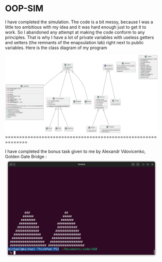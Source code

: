 # OOP-SIM

I have completed the simulation. The code is a bit messy, because I was a little too ambitious with my idea and it was hard enough just to get it to work. So I abandoned any attempt at making the code conform to any principles. That is why I have a lot of private variables with useless getters and setters (the remnants of the enapsulation lab) right next to public variables. Here is the class diagram of my program

<img src ="./out/classes/Simulation.png">
<br>
==============================================================
<br>

I have completed the bonus task given to me by Alexandr Vdovicenko, Golden Gate Bridge :
<img src = "./out/bonusScreenshot.png">